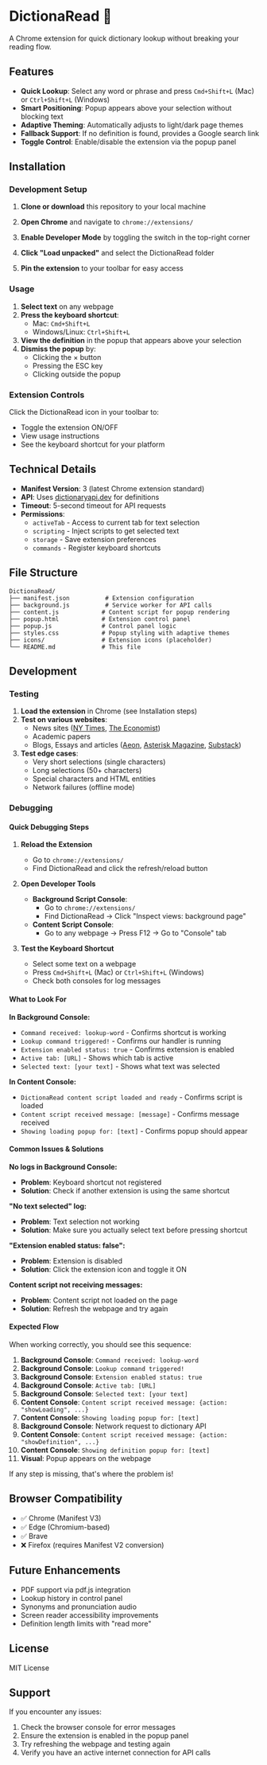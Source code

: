 # DictionaRead 📖

A Chrome extension for quick dictionary lookup without breaking your reading flow.

## Features

- **Quick Lookup**: Select any word or phrase and press `Cmd+Shift+L` (Mac) or `Ctrl+Shift+L` (Windows)
- **Smart Positioning**: Popup appears above your selection without blocking text
- **Adaptive Theming**: Automatically adjusts to light/dark page themes
- **Fallback Support**: If no definition is found, provides a Google search link
- **Toggle Control**: Enable/disable the extension via the popup panel

## Installation

### Development Setup

1. **Clone or download** this repository to your local machine

2. **Open Chrome** and navigate to `chrome://extensions/`

3. **Enable Developer Mode** by toggling the switch in the top-right corner

4. **Click "Load unpacked"** and select the DictionaRead folder

5. **Pin the extension** to your toolbar for easy access

### Usage

1. **Select text** on any webpage
2. **Press the keyboard shortcut**:
   - Mac: `Cmd+Shift+L`
   - Windows/Linux: `Ctrl+Shift+L`
3. **View the definition** in the popup that appears above your selection
4. **Dismiss the popup** by:
   - Clicking the × button
   - Pressing the ESC key
   - Clicking outside the popup

### Extension Controls

Click the DictionaRead icon in your toolbar to:
- Toggle the extension ON/OFF
- View usage instructions
- See the keyboard shortcut for your platform

## Technical Details

- **Manifest Version**: 3 (latest Chrome extension standard)
- **API**: Uses [dictionaryapi.dev](https://dictionaryapi.dev/) for definitions
- **Timeout**: 5-second timeout for API requests
- **Permissions**: 
  - `activeTab` - Access to current tab for text selection
  - `scripting` - Inject scripts to get selected text
  - `storage` - Save extension preferences
  - `commands` - Register keyboard shortcuts

## File Structure

```
DictionaRead/
├── manifest.json          # Extension configuration
├── background.js          # Service worker for API calls
├── content.js            # Content script for popup rendering
├── popup.html            # Extension control panel
├── popup.js              # Control panel logic
├── styles.css            # Popup styling with adaptive themes
├── icons/                # Extension icons (placeholder)
└── README.md             # This file
```

## Development

### Testing

1. **Load the extension** in Chrome (see Installation steps)
2. **Test on various websites**:
   - News sites ([NY Times](https://www.nytimes.com), [The Economist](https://www.economist.com))
   - Academic papers
   - Blogs, Essays and articles ([Aeon](https://aeon.co), [Asterisk Magazine](https://asteriskmag.com), [Substack](https://substack.com))
3. **Test edge cases**:
   - Very short selections (single characters)
   - Long selections (50+ characters)
   - Special characters and HTML entities
   - Network failures (offline mode)

### Debugging

#### Quick Debugging Steps

1. **Reload the Extension**
   - Go to `chrome://extensions/`
   - Find DictionaRead and click the refresh/reload button

2. **Open Developer Tools**
   - **Background Script Console**: 
     - Go to `chrome://extensions/`
     - Find DictionaRead → Click "Inspect views: background page"
   - **Content Script Console**:
     - Go to any webpage → Press F12 → Go to "Console" tab

3. **Test the Keyboard Shortcut**
   - Select some text on a webpage
   - Press `Cmd+Shift+L` (Mac) or `Ctrl+Shift+L` (Windows)
   - Check both consoles for log messages

#### What to Look For

**In Background Console:**
- `Command received: lookup-word` - Confirms shortcut is working
- `Lookup command triggered!` - Confirms our handler is running
- `Extension enabled status: true` - Confirms extension is enabled
- `Active tab: [URL]` - Shows which tab is active
- `Selected text: [your text]` - Shows what text was selected

**In Content Console:**
- `DictionaRead content script loaded and ready` - Confirms script is loaded
- `Content script received message: [message]` - Confirms message received
- `Showing loading popup for: [text]` - Confirms popup should appear

#### Common Issues & Solutions

**No logs in Background Console:**
- **Problem**: Keyboard shortcut not registered
- **Solution**: Check if another extension is using the same shortcut

**"No text selected" log:**
- **Problem**: Text selection not working
- **Solution**: Make sure you actually select text before pressing shortcut

**"Extension enabled status: false":**
- **Problem**: Extension is disabled
- **Solution**: Click the extension icon and toggle it ON

**Content script not receiving messages:**
- **Problem**: Content script not loaded on the page
- **Solution**: Refresh the webpage and try again

#### Expected Flow

When working correctly, you should see this sequence:

1. **Background Console**: `Command received: lookup-word`
2. **Background Console**: `Lookup command triggered!`
3. **Background Console**: `Extension enabled status: true`
4. **Background Console**: `Active tab: [URL]`
5. **Background Console**: `Selected text: [your text]`
6. **Content Console**: `Content script received message: {action: "showLoading", ...}`
7. **Content Console**: `Showing loading popup for: [text]`
8. **Background Console**: Network request to dictionary API
9. **Content Console**: `Content script received message: {action: "showDefinition", ...}`
10. **Content Console**: `Showing definition popup for: [text]`
11. **Visual**: Popup appears on the webpage

If any step is missing, that's where the problem is!

## Browser Compatibility

- ✅ Chrome (Manifest V3)
- ✅ Edge (Chromium-based)
- ✅ Brave
- ❌ Firefox (requires Manifest V2 conversion)

## Future Enhancements

- PDF support via pdf.js integration
- Lookup history in control panel
- Synonyms and pronunciation audio
- Screen reader accessibility improvements
- Definition length limits with "read more"

## License

MIT License

## Support

If you encounter any issues:
1. Check the browser console for error messages
2. Ensure the extension is enabled in the popup panel
3. Try refreshing the webpage and testing again
4. Verify you have an active internet connection for API calls
